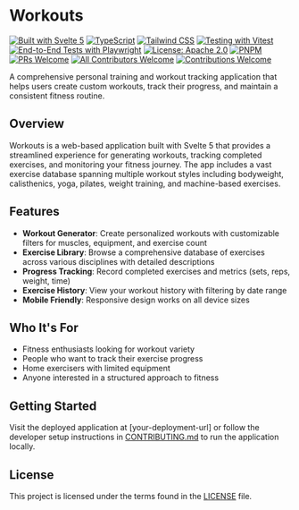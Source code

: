 # Workouts

[![Built with Svelte 5](https://img.shields.io/badge/Built_with-Svelte_5-FF3E00?style=for-the-badge&logo=svelte)](https://svelte.dev)
[![TypeScript](https://img.shields.io/badge/TypeScript-007ACC?style=for-the-badge&logo=typescript&logoColor=white)](https://www.typescriptlang.org/)
[![Tailwind CSS](https://img.shields.io/badge/Tailwind_CSS-38B2AC?style=for-the-badge&logo=tailwind-css&logoColor=white)](https://tailwindcss.com/)
[![Testing with Vitest](https://img.shields.io/badge/Testing-Vitest-729B1B?style=for-the-badge&logo=vitest)](https://vitest.dev/)
[![End-to-End Tests with Playwright](https://img.shields.io/badge/E2E_Tests-Playwright-45ba4b?style=for-the-badge&logo=playwright)](https://playwright.dev/)
[![License: Apache 2.0](https://img.shields.io/badge/License-MIT-yellow.svg?style=for-the-badge)](LICENSE)
[![PNPM](https://img.shields.io/badge/pnpm-%234a4a4a.svg?style=for-the-badge&logo=pnpm&logoColor=f69220)](https://pnpm.io/)
[![PRs Welcome](https://img.shields.io/badge/PRs-welcome-brightgreen.svg?style=for-the-badge)](https://makeapullrequest.com)
[![All Contributors Welcome](https://img.shields.io/badge/all_contributors-welcome-orange.svg?style=for-the-badge)](CONTRIBUTING.md)
[![Contributions Welcome](https://img.shields.io/badge/contributions-welcome-brightgreen.svg?style=for-the-badge)](CONTRIBUTING.md)

A comprehensive personal training and workout tracking application that helps users create custom workouts, track their progress, and maintain a consistent fitness routine.

## Overview

Workouts is a web-based application built with Svelte 5 that provides a streamlined experience for generating workouts, tracking completed exercises, and monitoring your fitness journey. The app includes a vast exercise database spanning multiple workout styles including bodyweight, calisthenics, yoga, pilates, weight training, and machine-based exercises.

## Features

- **Workout Generator**: Create personalized workouts with customizable filters for muscles, equipment, and exercise count
- **Exercise Library**: Browse a comprehensive database of exercises across various disciplines with detailed descriptions
- **Progress Tracking**: Record completed exercises and metrics (sets, reps, weight, time)
- **Exercise History**: View your workout history with filtering by date range
- **Mobile Friendly**: Responsive design works on all device sizes

## Who It's For

- Fitness enthusiasts looking for workout variety
- People who want to track their exercise progress
- Home exercisers with limited equipment
- Anyone interested in a structured approach to fitness

## Getting Started

Visit the deployed application at [your-deployment-url] or follow the developer setup instructions in [CONTRIBUTING.md](CONTRIBUTING.md) to run the application locally.

## License

This project is licensed under the terms found in the [LICENSE](LICENSE) file.
